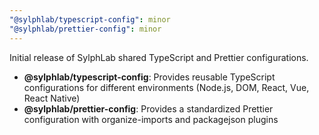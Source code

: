 ```yaml
---
"@sylphlab/typescript-config": minor
"@sylphlab/prettier-config": minor
---
```


Initial release of SylphLab shared TypeScript and Prettier configurations.

- **@sylphlab/typescript-config**: Provides reusable TypeScript configurations for different environments (Node.js, DOM, React, Vue, React Native)
- **@sylphlab/prettier-config**: Provides a standardized Prettier configuration with organize-imports and packagejson plugins
